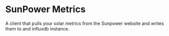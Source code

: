 # SunPower Metrics

A client that pulls your solar metrics from the Sunpower website and writes them to and influxdb instance.

